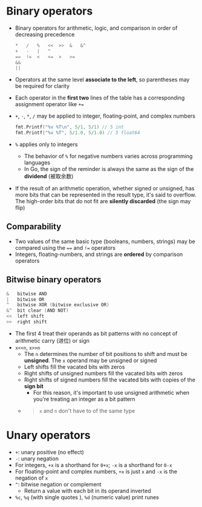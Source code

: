 # Binary operators
- Binary operators for arithmetic, logic, and comparison in order of decreasing precedence

    ```go
    *   /   %   <<  >>  &   &^
    +   -   |   ^
    ==  !=  <   <=  >   >=
    &&
    ||
    ```

- Operators at the same level **associate to the left**, so parentheses may be required for clarity
- Each operator in the **first two** lines of the table has a corresponding assignment operator like `+=`
- `+`, `-`, `*`, `/` may be applied to integer, floating-point, and complex numbers

    ```go
    fmt.Printf("%v %T\n", 5/1, 5/1) // 5 int
    fmt.Printf("%v %T", 5/1.0, 5/1.0) // 5 float64
    ```
    
- `%` applies only to integers
    - The behavior of `%` for negative numbers varies across programming languages
    - In Go, the sign of the reminder is always the same as the sign of the **dividend** (被取余数)
- If the result of an arithmetic operation, whether signed or unsigned, has more bits that can be represented in the result type, it's said to overflow. The high-order bits that do not fit are **silently discarded** (the sign may flip)
## Comparability
- Two values of the same basic type (booleans, numbers, strings) may be compared using the `==` and `!=` operators
- Integers, floating-numbers, and strings are **ordered** by comparison operators
## Bitwise binary operators

```go
&   bitwise AND
|   bitwise OR
^   bitwise XOR (bitwise exclusive OR)
&^  bit clear (AND NOT)
<<  left shift
>>  right shift
```

- The first 4 treat their operands as bit patterns with no concept of arithmetic carry (进位) or sign
- `x<<n`, `x>>n`
    - The `n` determines the number of bit positions to shift and must be **unsigned**. The `x` operand may be unsigned or signed
    - Left shifts fill the vacated bits with zeros
    - Right shifts of unsigned numbers fill the vacated bits with zeros
    - Right shifts of signed numbers fill the vacated bits with copies of the **sign bit**
        - For this reason, it's important to use unsigned arithmetic when you're treating an integer as a bit pattern
    - > `x` and `n` don't have to of the same type
# Unary operators
- `+`: unary positive (no effect)
- `-`: unary negation
- For integers, `+x` is a shorthand for `0+x`; `-x` is a shorthand for `0-x`
- For floating-point and complex numbers, `+x` is just `x` and `-x` is the negation of `x`
- `^`: bitwise negation or complement
    - Return a value with each bit in its operand inverted
- `%c`, `%q` (with single quotes ), `%d` (numeric value) print runes